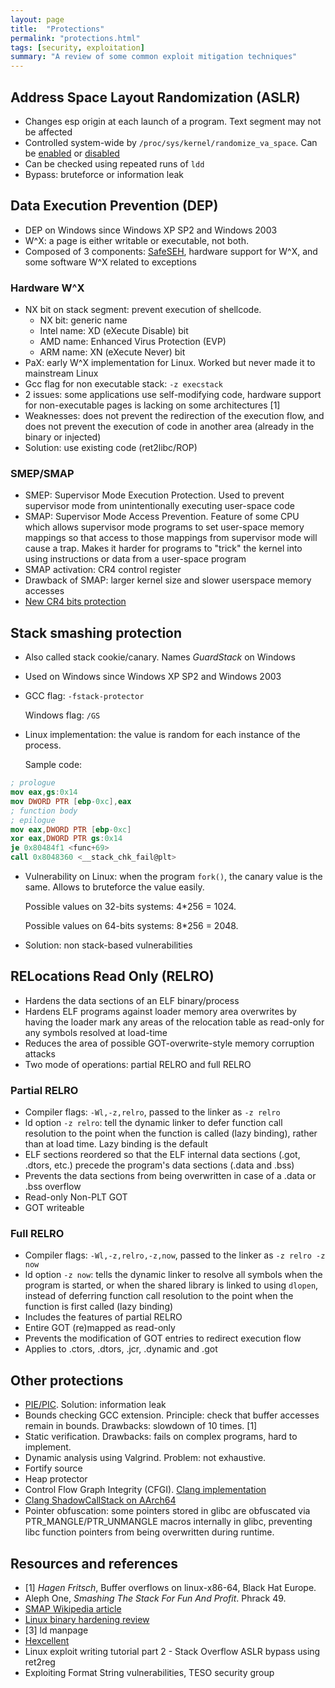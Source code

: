 ```yaml
---
layout: page
title:  "Protections"
permalink: "protections.html"
tags: [security, exploitation]
summary: "A review of some common exploit mitigation techniques"
---
```


## Address Space Layout Randomization (ASLR)
* Changes esp origin at each launch of a program. Text segment may not be affected
* Controlled system-wide by `/proc/sys/kernel/randomize_va_space`. Can be
[enabled](https://github.com/greglan/sec-tools/blob/master/enable_ASLR.sh) or [
disabled](https://github.com/greglan/sec-tools/blob/master/disable_ASLR.sh)
* Can be checked using repeated runs of `ldd`
* Bypass: bruteforce or information leak

## Data Execution Prevention (DEP)
* DEP on Windows since Windows XP SP2 and Windows 2003
* W^X: a page is either writable or executable, not both.
* Composed of 3 components: [SafeSEH](/seh.html), hardware support for W^X, and
  some software W^X related to exceptions

### Hardware W^X
* NX bit on stack segment: prevent execution of shellcode.
  * NX bit: generic name
  * Intel name: XD (eXecute Disable) bit
  * AMD name: Enhanced Virus Protection (EVP)
  * ARM name: XN (eXecute Never) bit
* PaX: early W^X implementation for Linux. Worked but never made it to
  mainstream Linux
* Gcc flag for non executable stack: `-z execstack`
* 2 issues: some applications use self-modifying code, hardware support for
non-executable pages is lacking on some architectures [1]
* Weaknesses: does not prevent the redirection of the execution flow, and does
  not prevent the execution of code in another area (already in the binary or
  injected)
* Solution: use existing code (ret2libc/ROP)

### SMEP/SMAP
* SMEP: Supervisor Mode Execution Protection. Used to prevent supervisor mode
from unintentionally executing user-space code
* SMAP: Supervisor Mode Access Prevention. Feature of some CPU which allows
supervisor mode programs to set user-space memory mappings so that access to
those mappings from supervisor mode will cause a trap. Makes it harder for
programs to "trick" the kernel into using instructions or data from a user-space
program
* SMAP activation: CR4 control register
* Drawback of SMAP: larger kernel size and slower userspace memory accesses
* [New CR4 bits protection](https://www.phoronix.com/scan.php?page=news_item&px=Linux-Protect-Special-CR4-Bits)




## Stack smashing protection
* Also called stack cookie/canary. Names *GuardStack* on Windows
* Used on Windows since Windows XP SP2 and Windows 2003
* GCC flag: `-fstack-protector`

  Windows flag: `/GS`
* Linux implementation: the value is random for each instance of the process.

  Sample code:

```nasm
; prologue
mov eax,gs:0x14
mov DWORD PTR [ebp-0xc],eax
; function body
; epilogue
mov eax,DWORD PTR [ebp-0xc]
xor eax,DWORD PTR gs:0x14
je 0x80484f1 <func+69>
call 0x8048360 <__stack_chk_fail@plt>
```

* Vulnerability on Linux: when the program `fork()`, the canary value is the
  same. Allows to bruteforce the value easily.

  Possible values on 32-bits systems: 4*256 = 1024.

  Possible values on 64-bits systems: 8*256 = 2048.
* Solution: non stack-based vulnerabilities


## RELocations Read Only (RELRO)
* Hardens the data sections of an ELF binary/process
* Hardens ELF programs against loader memory area overwrites by having the
loader mark any areas of the relocation table as read-only for any symbols
resolved at load-time
* Reduces the area of possible GOT-overwrite-style memory corruption attacks
* Two mode of operations: partial RELRO and full RELRO

### Partial RELRO
* Compiler flags: `-Wl,-z,relro`, passed to the linker as `-z relro`
* ld option `-z relro`: tell the dynamic linker to defer function call
resolution to the point when the function is called (lazy binding), rather than
at load time. Lazy binding is the default
* ELF sections reordered so that the ELF internal data sections
(.got, .dtors, etc.) precede the program's data sections (.data and .bss)
* Prevents the data sections from being overwritten in case of a .data
or .bss overflow
* Read-only Non-PLT GOT
* GOT writeable

### Full RELRO
* Compiler flags: `-Wl,-z,relro,-z,now`, passed to the linker as `-z relro -z now`
* ld option `-z now`: tells the dynamic linker to resolve all symbols when the
program is started, or when the shared library is linked to using `dlopen`,
instead of deferring function call resolution to the point when the function is
first called (lazy binding)
* Includes the features of partial RELRO
* Entire GOT (re)mapped as read-only
* Prevents the modification of GOT entries to redirect execution flow
* Applies to .ctors, .dtors, .jcr, .dynamic and .got



## Other protections
* [PIE/PIC](elf.html#position-independent-executables-pie).
Solution: information leak
* Bounds checking GCC extension. Principle: check that buffer accesses remain in
bounds. Drawbacks: slowdown of 10 times. [1]
* Static verification. Drawbacks: fails on complex programs, hard to implement.
* Dynamic analysis using Valgrind. Problem: not exhaustive.
* Fortify source
* Heap protector
* Control Flow Graph Integrity (CFGI).
[Clang implementation](https://clang.llvm.org/docs/ControlFlowIntegrity.html)
* [Clang ShadowCallStack on AArch64](https://clang.llvm.org/docs/ShadowCallStack.html)
* Pointer obfuscation: some pointers stored in glibc are obfuscated via PTR_MANGLE/PTR_UNMANGLE macros
internally in glibc, preventing libc function pointers from being overwritten
during runtime.

## Resources and references
* [1] *Hagen Fritsch*, Buffer overflows on linux-x86-64, Black Hat Europe.
* Aleph One, *Smashing The Stack For Fun And Profit*. Phrack 49.
* [SMAP Wikipedia article](https://en.wikipedia.org/wiki/Supervisor_Mode_Access_Prevention)
* [Linux binary hardening review](https://capsule8.com/blog/millions-of-binaries-later-a-look-into-linux-hardening-in-the-wild/)
* [3] ld manpage
* [Hexcellent](http://security.cs.pub.ro/hexcellents/wiki/kb/exploiting/home)
* Linux exploit writing tutorial part 2 - Stack Overflow ASLR bypass using ret2reg
* Exploiting Format String vulnerabilities, TESO security group
